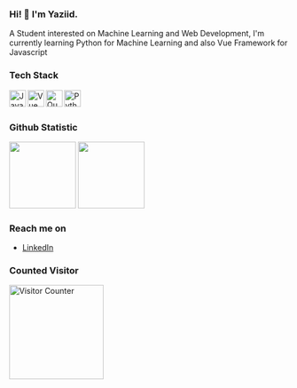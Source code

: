 ### Hi! 👋 I'm Yaziid.

A Student interested on Machine Learning and Web Development, I'm currently learning Python for Machine Learning and also Vue Framework for Javascript

### Tech Stack
<a href="#"><img align="left" alt="JavaScript" title="JavaScript" width="30px" src="https://upload.wikimedia.org/wikipedia/commons/9/99/Unofficial_JavaScript_logo_2.svg" /></a>
<a href="#"><img align="left" alt="Vue" title="Vue" width="30px" src="https://upload.wikimedia.org/wikipedia/commons/9/95/Vue.js_Logo_2.svg" /></a>
<a href="#"><img align="left" alt="Quasar" title="Quasar" width="30px" src="https://upload.wikimedia.org/wikipedia/en/2/29/Quasar_Logo.png" /></a>
<a href="#"><img align="left" alt="Python" title="Python" width="30px" src="https://upload.wikimedia.org/wikipedia/commons/c/c3/Python-logo-notext.svg" /></a>
<br>
<br>

### Github Statistic
<p align="left">
  <img height="120em" src="https://github-readme-stats-eight-theta.vercel.app/api?username=bhayazeed&show_icons=true&theme=algolia&include_all_commits=true&count_private=true"/>
  <img height="120em" src="https://github-readme-stats-eight-theta.vercel.app/api/top-langs/?username=bhayazeed&layout=compact&langs_count=8&theme=algolia"/>
</a>
</p>

### Reach me on
- <a href="https://www.linkedin.com/in/m-bhayaziid-amalin-b8839a2a0/">LinkedIn</a>

### Counted Visitor
  <a href="https://github.com/Bhayazeed"><img height="170px" src="https://count.getloli.com/get/@:Bhayazeed?theme=asoul" alt="Visitor Counter" /></a>


<!---
Bhayazeed/Bhayazeed is a ✨ special ✨ repository because its `README.md` (this file) appears on your GitHub profile.
You can click the Preview link to take a look at your changes.
--->
